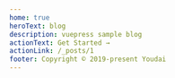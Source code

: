 ```yaml
---
home: true
heroText: blog
description: vuepress sample blog
actionText: Get Started →
actionLink: /_posts/1
footer: Copyright © 2019-present Youdai
---
```


<Posts />